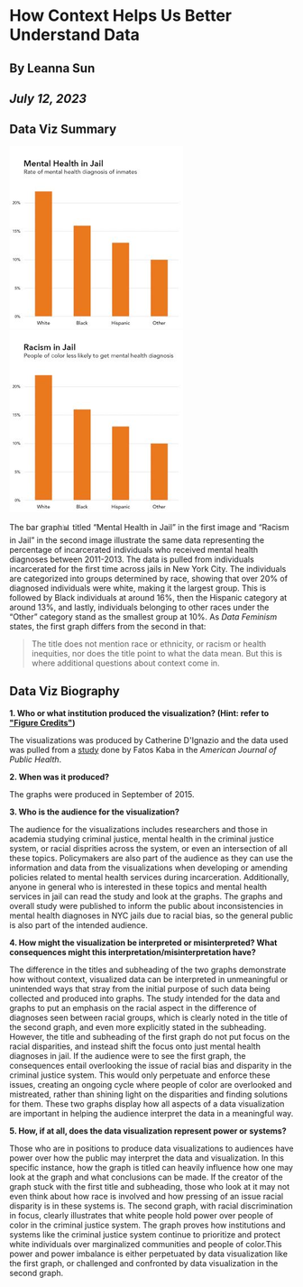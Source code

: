 # How Context Helps Us Better Understand Data
## By Leanna Sun
## _July 12, 2023_

## Data Viz Summary 
![First graph with no mention of race in the title](MentalHealthInJail.jpeg)
![Second graph mentioning racism in the title](RacismInJail.jpeg)

The bar graph:bar_chart: titled “Mental Health in Jail” in the first image and “Racism in Jail” in the second image illustrate the same data representing the percentage of incarcerated individuals who received mental health diagnoses between 2011-2013. The data is pulled from individuals incarcerated for the first time across jails in New York City. The individuals are categorized into groups determined by race, showing that over 20% of diagnosed individuals were white, making it the largest group. This is followed by Black individuals at around 16%, then the Hispanic category at around 13%, and lastly, individuals belonging to other races under the “Other” category stand as the smallest group at 10%. As _Data Feminism_ states, the first graph differs from the second in that: 
> The title does not mention race or ethnicity, or racism or health inequities, nor does the title point to what the data mean. But this is where additional questions about context come in.

## Data Viz Biography
 **1. Who or what institution produced the visualization? (Hint: refer to ["Figure Credits"](https://data-feminism.mitpress.mit.edu/pub/ftb0980j/release/1?readingCollection=0cd867ef))**

The visualizations was produced by Catherine D'Ignazio and the data used was pulled from a [study](https://ajph.aphapublications.org/doi/full/10.2105/AJPH.2015.302699) done by Fatos Kaba in the _American Journal of Public Health_.

  **2. When was it produced?**

The graphs were produced in September of 2015. 

  **3. Who is the audience for the visualization?**

The audience for the visualizations includes researchers and those in academia studying criminal justice, mental health in the criminal justice system, or racial disprities across the system, or even an intersection of all these topics. Policymakers are also part of the audience as they can use the information and data from the visualizations when developing or amending policies related to mental health services during incarceration. Additionally, anyone in general who is interested in these topics and mental health services in jail can read the study and look at the graphs. The graphs and overall study were published to inform the public about inconsistencies in mental health diagnoses in NYC jails due to racial bias, so the general public is also part of the intended audience.

  **4. How might the visualization be interpreted or misinterpreted? What consequences might this interpretation/misinterpretation have?**

The difference in the titles and subheading of the two graphs demonstrate how without context, visualized data can be interpreted in unmeaningful or unintended ways that stray from the initial purpose of such data being collected and produced into graphs. The study intended for the data and graphs to put an emphasis on the racial aspect in the difference of diagnoses seen between racial groups, which is clearly noted in the title of the second graph, and even more explicitly stated in the subheading. However, the title and subheading of the first graph do not put focus on the racial disparities, and instead shift the focus onto just mental health diagnoses in jail. If the audience were to see the first graph, the consequences entail overlooking the issue of racial bias and disparity in the criminal justice system. This would only perpetuate and enforce these issues, creating an ongoing cycle where people of color are overlooked and mistreated, rather than shining light on the disparities and finding solutions for them. These two graphs display how all aspects of a data visualization are important in helping the audience interpret the data in a meaningful way. 

  **5. How, if at all, does the data visualization represent power or systems?**

Those who are in positions to produce data visualizations to audiences have power over how the public may interpret the data and visualization. In this specific instance, how the graph is titled can heavily influence how one may look at the graph and what conclusions can be made. If the creator of the graph stuck with the first title and subheading, those who look at it may not even think about how race is involved and how pressing of an issue racial disparity is in these systems is. The second graph, with racial discrimination in focus, clearly illustrates that white people hold power over people of color in the criminal justice system. The graph proves how institutions and systems like the criminal justice system continue to prioritize and protect white individuals over marginalized communities and people of color.This power and power imbalance is either perpetuated by data visualization like the first graph, or challenged and confronted by data visualization in the second graph.